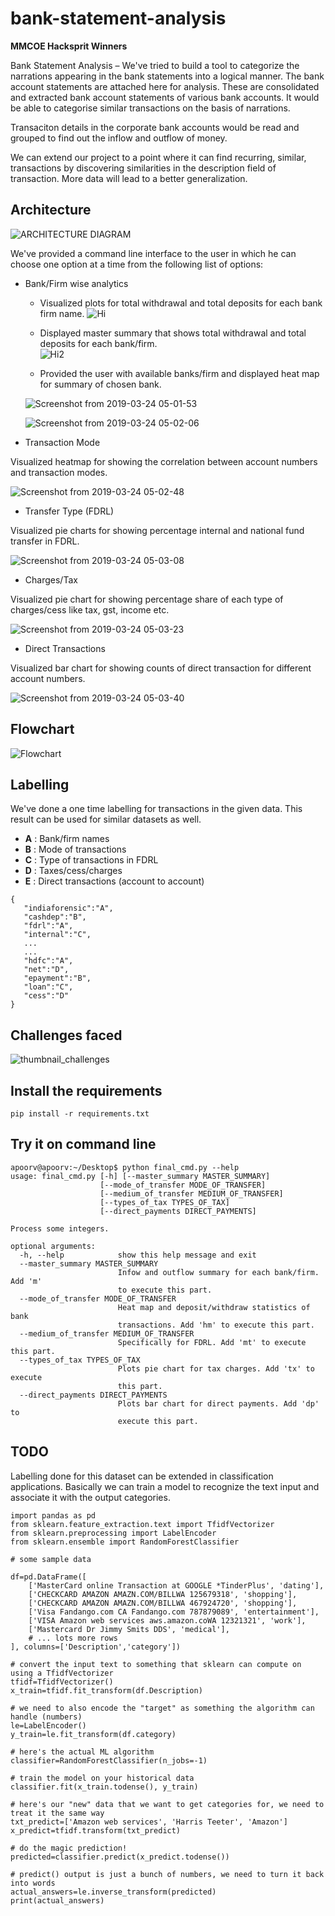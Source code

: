 # bank-statement-analysis

**MMCOE Hacksprit Winners**

Bank Statement Analysis – We've tried to build a tool to categorize the narrations appearing in the bank statements into a logical manner. The bank account statements are attached here for analysis. These are consolidated and extracted bank account statements of various bank accounts. It would be able to categorise similar transactions on the basis of narrations. 

Transaciton details in the corporate bank accounts would be read and grouped to find out the inflow and outflow of money.

We can extend our project to a point where it can find recurring, similar, transactions by discovering similarities in the description field of transaction. More data will lead to a better generalization.

## Architecture

![ARCHITECTURE DIAGRAM](https://user-images.githubusercontent.com/31184004/54874319-137dd380-4e0f-11e9-9df0-5c11b8352184.jpg)

We've provided a command line interface to the user in which he can choose one option at a time from the following list of options:

* Bank/Firm wise analytics

  * Visualized plots for total withdrawal and total deposits for each bank firm name.
  ![Hi](https://user-images.githubusercontent.com/31184004/54874234-f9db8c80-4e0c-11e9-83aa-c1f8e1da0c85.png)
  
  * Displayed master summary that shows total withdrawal and total deposits for each bank/firm.  
  ![Hi2](https://user-images.githubusercontent.com/31184004/54874241-298a9480-4e0d-11e9-943c-fb0c1c8ae50b.PNG)

  * Provided the user with available banks/firm and displayed heat map for summary of chosen bank.
  
  ![Screenshot from 2019-03-24 05-01-53](https://user-images.githubusercontent.com/31184004/54874257-7a9a8880-4e0d-11e9-8db7-314141798de7.png)
  
  ![Screenshot from 2019-03-24 05-02-06](https://user-images.githubusercontent.com/31184004/54874260-82f2c380-4e0d-11e9-8418-be993db5061b.png)
  
* Transaction Mode

Visualized heatmap for showing the correlation between account numbers and transaction modes.

![Screenshot from 2019-03-24 05-02-48](https://user-images.githubusercontent.com/31184004/54874268-b1709e80-4e0d-11e9-83fe-3f39bea1e7ed.png)

  
* Transfer Type (FDRL)

Visualized pie charts for showing percentage internal and national fund transfer in FDRL.

![Screenshot from 2019-03-24 05-03-08](https://user-images.githubusercontent.com/31184004/54874273-c9e0b900-4e0d-11e9-8dfd-4912044a3169.png)


* Charges/Tax

Visualized pie chart for showing percentage share of each type of charges/cess like tax, gst, income etc.

![Screenshot from 2019-03-24 05-03-23](https://user-images.githubusercontent.com/31184004/54874285-e41a9700-4e0d-11e9-8c0f-ca09d2756591.png)

* Direct Transactions

Visualized bar chart for showing counts of direct transaction for different account numbers.


![Screenshot from 2019-03-24 05-03-40](https://user-images.githubusercontent.com/31184004/54874289-fb598480-4e0d-11e9-8cd5-dffb8ce06583.png)

## Flowchart

![Flowchart](https://user-images.githubusercontent.com/31184004/54874317-0eb91f80-4e0f-11e9-8fdb-acc9c42b4444.jpg)

## Labelling

We've done a one time labelling for transactions in the given data. This result can be used for similar datasets as well.

* **A** : Bank/firm names
* **B** : Mode of transactions
* **C** : Type of transactions in FDRL
* **D** : Taxes/cess/charges
* **E** : Direct transactions (account to account)

```
{
   "indiaforensic":"A",
   "cashdep":"B",
   "fdrl":"A",
   "internal":"C",
   ...
   ...
   "hdfc":"A",
   "net":"D",
   "epayment":"B",
   "loan":"C",
   "cess":"D"
}
```

## Challenges faced

![thumbnail_challenges](https://user-images.githubusercontent.com/31184004/54874589-758d0780-4e14-11e9-9c5a-f2d899ad795f.jpg)

## Install the requirements

```
pip install -r requirements.txt
```

## Try it on command line 
```
apoorv@apoorv:~/Desktop$ python final_cmd.py --help
usage: final_cmd.py [-h] [--master_summary MASTER_SUMMARY]
                    [--mode_of_transfer MODE_OF_TRANSFER]
                    [--medium_of_transfer MEDIUM_OF_TRANSFER]
                    [--types_of_tax TYPES_OF_TAX]
                    [--direct_payments DIRECT_PAYMENTS]

Process some integers.

optional arguments:
  -h, --help            show this help message and exit
  --master_summary MASTER_SUMMARY
                        Infow and outflow summary for each bank/firm. Add 'm'
                        to execute this part.
  --mode_of_transfer MODE_OF_TRANSFER
                        Heat map and deposit/withdraw statistics of bank
                        transactions. Add 'hm' to execute this part.
  --medium_of_transfer MEDIUM_OF_TRANSFER
                        Specifically for FDRL. Add 'mt' to execute this part.
  --types_of_tax TYPES_OF_TAX
                        Plots pie chart for tax charges. Add 'tx' to execute
                        this part.
  --direct_payments DIRECT_PAYMENTS
                        Plots bar chart for direct payments. Add 'dp' to
                        execute this part.

```

## TODO

Labelling done for this dataset can be extended in classification applications. Basically we can train a model to recognize the text input and associate it with the output categories. 

```
import pandas as pd
from sklearn.feature_extraction.text import TfidfVectorizer
from sklearn.preprocessing import LabelEncoder
from sklearn.ensemble import RandomForestClassifier

# some sample data

df=pd.DataFrame([
    ['MasterCard online Transaction at GOOGLE *TinderPlus', 'dating'],
    ['CHECKCARD AMAZON AMAZN.COM/BILLWA 125679318', 'shopping'],
    ['CHECKCARD AMAZON AMAZN.COM/BILLWA 467924720', 'shopping'],
    ['Visa Fandango.com CA Fandango.com 787879089', 'entertainment'],
    ['VISA Amazon web services aws.amazon.coWA 12321321', 'work'],
    ['Mastercard Dr Jimmy Smits DDS', 'medical'],
    # ... lots more rows
], columns=['Description','category'])

# convert the input text to something that sklearn can compute on using a TfidfVectorizer
tfidf=TfidfVectorizer()
x_train=tfidf.fit_transform(df.Description)

# we need to also encode the "target" as something the algorithm can handle (numbers)
le=LabelEncoder()
y_train=le.fit_transform(df.category)

# here's the actual ML algorithm
classifier=RandomForestClassifier(n_jobs=-1)

# train the model on your historical data
classifier.fit(x_train.todense(), y_train)

# here's our "new" data that we want to get categories for, we need to treat it the same way
txt_predict=['Amazon web services', 'Harris Teeter', 'Amazon']
x_predict=tfidf.transform(txt_predict)

# do the magic prediction!
predicted=classifier.predict(x_predict.todense())

# predict() output is just a bunch of numbers, we need to turn it back into words
actual_answers=le.inverse_transform(predicted)
print(actual_answers)
```
